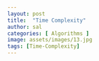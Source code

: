 ```yaml
---
layout: post
title:  "Time Complexity"
author: sal
categories: [ Algorithms ]
image: assets/images/13.jpg
tags: [Time-Complexity]
---
```

### 
